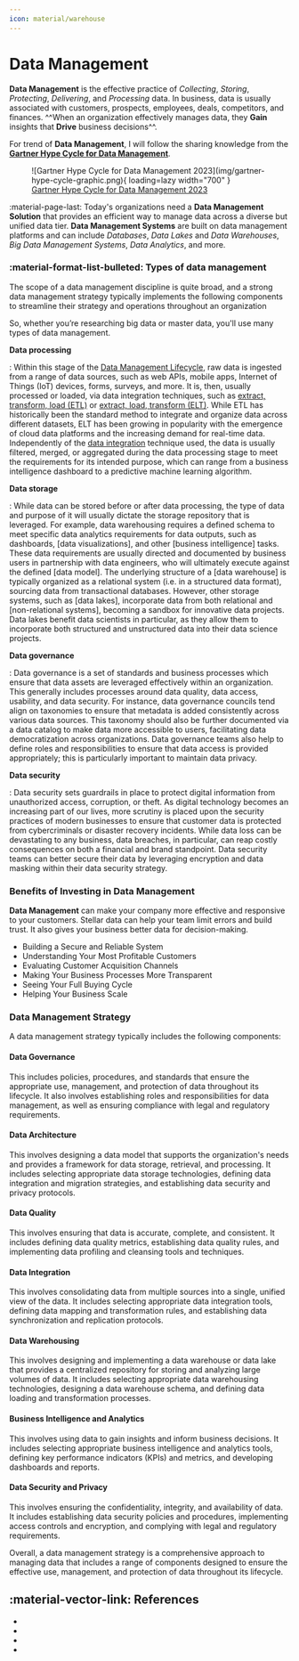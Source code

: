 ```yaml
---
icon: material/warehouse
---
```


# Data Management

**Data Management** is the effective practice of _Collecting_, _Storing_, _Protecting_,
_Delivering_, and _Processing_ data.
In business, data is usually associated with customers, prospects, employees, deals,
competitors, and finances. ^^When an organization effectively manages data,
they **Gain** insights that **Drive** business decisions^^.

For trend of **Data Management**, I will follow the sharing knowledge
from the **[Gartner Hype Cycle for Data Management](https://www.gartner.com/en)**.

<figure markdown="span">
  ![Gartner Hype Cycle for Data Management 2023](img/gartner-hype-cycle-graphic.png){ loading=lazy width="700" }
  <figcaption><a href="https://www.gartner.com/en/documents/4573399">Gartner Hype Cycle for Data Management 2023</a></figcaption>
</figure>

:material-page-last: Today's organizations need a **Data Management Solution**
that provides an efficient way to manage data across a diverse but unified data tier.
**Data Management Systems** are built on data management platforms and can include
_Databases_, _Data Lakes_ and _Data Warehouses_, _Big Data Management Systems_,
_Data Analytics_, and more.

### :material-format-list-bulleted: Types of data management

The scope of a data management discipline is quite broad, and a strong data management
strategy typically implements the following components to streamline their strategy
and operations throughout an organization

So, whether you’re researching big data or master data, you'll use many types of
data management.

**Data processing**

:   Within this stage of the [Data Management Lifecycle](https://www.ibm.com/topics/data-lifecycle-management),
    raw data is ingested from a range of data sources, such as web APIs, mobile apps,
    Internet of Things (IoT) devices, forms, surveys, and more. It is, then, usually
    processed or loaded, via data integration techniques, such as [extract, transform,
    load (ETL)](https://www.ibm.com/topics/etl) or [extract, load, transform (ELT)](https://www.ibm.com/topics/elt).
    While ETL has historically been the standard method to integrate and organize
    data across different datasets, ELT has been growing in popularity with the emergence
    of cloud data platforms and the increasing demand for real-time data. Independently
    of the [data integration](https://www.ibm.com/analytics/data-integration) technique
    used, the data is usually filtered, merged,
    or aggregated during the data processing stage to meet the requirements for its
    intended purpose, which can range from a business intelligence dashboard to a
    predictive machine learning algorithm.

**Data storage**

:   While data can be stored before or after data processing, the type of data and
    purpose of it will usually dictate the storage repository that is leveraged.
    For example, data warehousing requires a defined schema to meet specific data
    analytics requirements for data outputs, such as dashboards, [data visualizations],
    and other [business intelligence] tasks. These data requirements are usually directed
    and documented by business users in partnership with data engineers, who will
    ultimately execute against the defined [data model]. The underlying structure of
    a [data warehouse] is typically organized as a relational system (i.e. in a structured data format),
    sourcing data from transactional databases. However, other storage systems,
    such as [data lakes], incorporate data from both relational and [non-relational systems],
    becoming a sandbox for innovative data projects. Data lakes benefit data scientists
    in particular, as they allow them to incorporate both structured and unstructured
    data into their data science projects.

**Data governance**

:   Data governance is a set of standards and business processes which ensure that
    data assets are leveraged effectively within an organization. This generally
    includes processes around data quality, data access, usability, and data security.
    For instance, data governance councils tend align on taxonomies to ensure that
    metadata is added consistently across various data sources. This taxonomy should
    also be further documented via a data catalog to make data more accessible to users,
    facilitating data democratization across organizations. Data governance teams
    also help to define roles and responsibilities to ensure that data access is provided
    appropriately; this is particularly important to maintain data privacy.

**Data security**

:   Data security sets guardrails in place to protect digital information from unauthorized
    access, corruption, or theft. As digital technology becomes an increasing part
    of our lives, more scrutiny is placed upon the security practices of modern businesses
    to ensure that customer data is protected from cybercriminals or disaster recovery
    incidents. While data loss can be devastating to any business, data breaches,
    in particular, can reap costly consequences on both a financial and brand standpoint.
    Data security teams can better secure their data by leveraging encryption and
    data masking within their data security strategy.

### Benefits of Investing in Data Management

**Data Management** can make your company more effective and responsive to your
customers. Stellar data can help your team limit errors and build trust. It also
gives your business better data for decision-making.

- Building a Secure and Reliable System
- Understanding Your Most Profitable Customers
- Evaluating Customer Acquisition Channels
- Making Your Business Processes More Transparent
- Seeing Your Full Buying Cycle
- Helping Your Business Scale

### Data Management Strategy

A data management strategy typically includes the following components:

#### Data Governance

This includes policies, procedures, and standards that ensure the appropriate use,
management, and protection of data throughout its lifecycle. It also involves
establishing roles and responsibilities for data management, as well as ensuring
compliance with legal and regulatory requirements.

#### Data Architecture

This involves designing a data model that supports the organization's needs and
provides a framework for data storage, retrieval, and processing. It includes
selecting appropriate data storage technologies, defining data integration and
migration strategies, and establishing data security and privacy protocols.

#### Data Quality

This involves ensuring that data is accurate, complete, and consistent. It includes
defining data quality metrics, establishing data quality rules, and implementing
data profiling and cleansing tools and techniques.

#### Data Integration

This involves consolidating data from multiple sources into a single, unified view
of the data. It includes selecting appropriate data integration tools, defining
data mapping and transformation rules, and establishing data synchronization and
replication protocols.

#### Data Warehousing

This involves designing and implementing a data warehouse or data lake that provides
a centralized repository for storing and analyzing large volumes of data. It
includes selecting appropriate data warehousing technologies, designing a data
warehouse schema, and defining data loading and transformation processes.

#### Business Intelligence and Analytics

This involves using data to gain insights and inform business decisions. It includes
selecting appropriate business intelligence and analytics tools, defining key performance
indicators (KPIs) and metrics, and developing dashboards and reports.

#### Data Security and Privacy

This involves ensuring the confidentiality, integrity, and availability of data.
It includes establishing data security policies and procedures, implementing access
controls and encryption, and complying with legal and regulatory requirements.

Overall, a data management strategy is a comprehensive approach to managing data
that includes a range of components designed to ensure the effective use, management,
and protection of data throughout its lifecycle.

## :material-vector-link: References

- [](https://www.oracle.com/database/what-is-data-management/)
- [](https://blog.hubspot.com/website/data-management)
- [](https://www.tibco.com/reference-center/what-is-data-management)
- [](https://a16z.com/2020/10/15/emerging-architectures-for-modern-data-infrastructure/)
